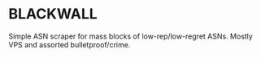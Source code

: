 # BLACKWALL
Simple ASN scraper for mass blocks of low-rep/low-regret ASNs.  Mostly VPS and assorted bulletproof/crime.
